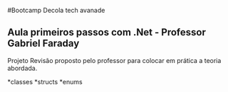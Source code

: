 #Bootcamp Decola tech avanade
## Aula primeiros passos com .Net - Professor Gabriel Faraday

Projeto Revisão proposto pelo professor para colocar em prática a teoria abordada.

*classes
*structs
*enums

